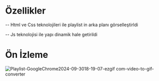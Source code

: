 # Özellikler 
-- Html ve Css teknolojileri ile playlist in arka planı görselleştirldi

-- Js teknolojisi ile yapı dinamik hale getirildi 

# Ön İzleme
![Playlist-GoogleChrome2024-09-3018-19-07-ezgif com-video-to-gif-converter](https://github.com/user-attachments/assets/73806bc8-1d85-44a0-a131-c6fb5b9b4fc1)
